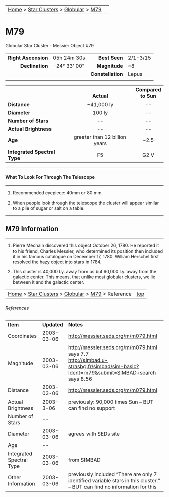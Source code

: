 <script src="/js/whatsup.js"></script>
<script type="text/javascript">
	var objectName ="M79"
	var objectDesc ="Globular Star Cluster<br/>in the Constellation<br/>Lepus"
	var objectImage="other"
</script>

|    |    |
|:---|---:|
|[Home](/notes/#object-notes) > [Star Clusters](/notes/#star-clusters) > [Globular](../!globular-cluster-info) > [M79](#m79)| <div id=whatsup></div> |

# M79
Globular Star Cluster - Messier Object #79

|   |   |   |   |
|--:|:--|--:|:--|
|**Right Ascension**|05h 24m 30s|**Best Seen**|2/1-3/15|
|**Declination**|-24&deg; 33' 00"	|**Magnitude**|~8|
|   |   |**Constellation**|Lepus|
|   |   |   |   |

|   |   |   |
|---|:---:|:---:|
|   | <br/>**Actual**| **Compared<br/>to Sun** |
|**Distance** | ~41,000 ly | -- |
|**Diameter** | 100 ly | -- |
|**Number of Stars**| -- | -- |
|**Actual Brightness**| -- | -- |
|**Age** | greater than 12 billion years | ~2.5 |
|**Integrated Spectral Type** | F5 | G2 V |

---
#### What To Look For Through The Telescope
---

1.	Recommended eyepiece: 40mm or 80 mm.

2.	When people look through the telescope the cluster will appear similar to a pile of sugar or salt on a table.

---
## M79 Information
---

1.	Pierre Méchain discovered this object October 26, 1780.  He reported it to his friend, Charles Messier, who determined its position then included it in his famous catalogue on December 17, 1780.  William Herschel first resolved the hazy object into stars in 1784.

2.	This cluster is 40,000 l.y. away from us but 60,000 l.y. away from the galactic center.  This means, that unlike most globular clusters, we lie between it and the galactic center.

|    |    |
|:---|---:|
|[Home](/notes/#object-notes) > [Star Clusters](/notes/#star-clusters) > [Globular](../!globular-cluster-info) > [M79](#m79) > Reference|[top](#m79)|

###### References

|   |   |   |
|---|---|---|
|**Item**|**Updated**|**Notes**|
|Coordinates|2003-03-06|<http://messier.seds.org/m/m079.html>|
|Magnitude|2003-03-06|<http://messier.seds.org/m/m079.html> says 7.7<br/><http://simbad.u-strasbg.fr/simbad/sim-basic?Ident=m79&submit=SIMBAD+search> says 8.56|
|Distance|2003-03-06|<http://messier.seds.org/m/m079.html>|<br/><https://www.noao.edu/kpvc/Prog/cluster.php#79>|
|Actual Brightness|2003-3-06|previously: 90,000 times Sun – BUT can find no support|
|Number of Stars| -- |  |
|Diameter|2003-03-06|agrees with SEDs site|
|Age| -- |  |
|Integrated Spectral Type|2003-03-06|from SIMBAD|
|Other Information|2003-03-06|previously included “There are only 7 identified variable stars in this cluster.”  – BUT can find no information for this|

